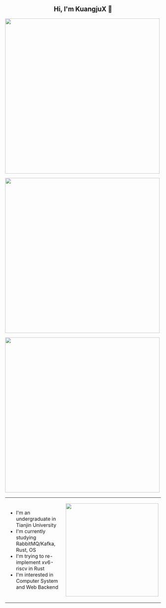 <h2 align="center"> Hi, I'm KuangjuX 👋 </h2>
<p><img src="https://github-profile-trophy.vercel.app/?username=KuangjuX&theme=onedark" width="500"></p>
<p><img src="https://github-readme-stats.vercel.app/api?username=KuangjuX&theme=tokyonight&hide_border=true&show_icons=true&disable_animations=true&count_private=true&cache_seconds=1800" width="500"></p>
<p><img src="https://github-readme-stats.vercel.app/api/top-langs/?username=KuangjuX&langs_count=10&layout=compact&exclude_repo=KuangjuX.github.io,TJU-Watermelon&hide=VHDL,Verilog" width="500"></p>
<table>
    <tr>
        <td valign="center" width="50%">
            <ul>
                <li>I'm an undergraduate in Tianjin University</li>
                <li>I'm currently studying RabbitMQ/Kafka, Rust, OS</li>
                <li>I'm trying to re-implement xv6-riscv in Rust</li>
                <li>I'm interested in Computer System and Web Backend</li>
            </ul>
        </td>
       <td valign="top" width="50%">
           <p>
              <img src="https://github-readme-stats.vercel.app/api/wakatime?username=KuangjuX" height = "300">
           </p>
</td></tr>
</table>
